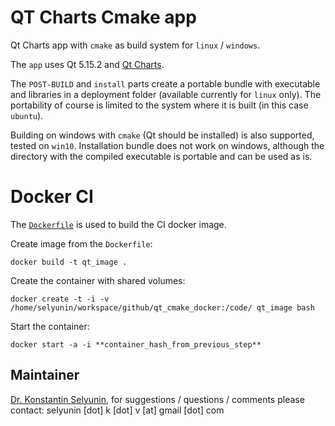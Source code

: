 # QT Charts Cmake app

Qt Charts app with `cmake` as build system for `linux` / `windows`.

The `app` uses Qt 5.15.2 and [Qt Charts](https://doc.qt.io/qt-5/qtcharts-index.html).

The `POST-BUILD` and `install` parts create a portable bundle with executable 
and libraries in a deployment folder (available currently for `linux` only). 
The portability of course is limited to the system where it is built (in this case `ubuntu`).

Building on windows with `cmake` (Qt should be installed) is also supported,
tested on `win10`. Installation bundle does not work on windows, although
the directory with the compiled executable is portable and can be used as is.

# Docker CI 

The [`Dockerfile`](./Dockerfile) is used to build the CI docker image.

Create image from the `Dockerfile`: 
```
docker build -t qt_image .
```

Create the container with shared volumes:
```
docker create -t -i -v /home/selyunin/workspace/github/qt_cmake_docker:/code/ qt_image bash
```

Start the container:
```
docker start -a -i **container_hash_from_previous_step**
```


## Maintainer

[Dr. Konstantin Selyunin](http://selyunin.com/), for
suggestions / questions / comments please contact: selyunin [dot] k [dot] v [at] gmail [dot] com